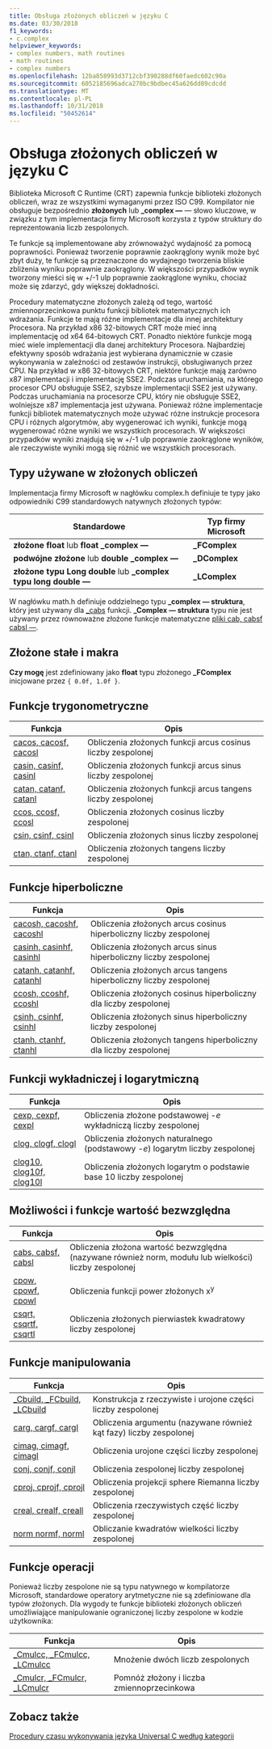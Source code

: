 ```yaml
---
title: Obsługa złożonych obliczeń w języku C
ms.date: 03/30/2018
f1_keywords:
- c.complex
helpviewer_keywords:
- complex numbers, math routines
- math routines
- complex numbers
ms.openlocfilehash: 12ba858993d3712cbf390288df60faedc602c90a
ms.sourcegitcommit: 6052185696adca270bc9bdbec45a626dd89cdcdd
ms.translationtype: MT
ms.contentlocale: pl-PL
ms.lasthandoff: 10/31/2018
ms.locfileid: "50452614"
---
```

# <a name="c-complex-math-support"></a>Obsługa złożonych obliczeń w języku C

Biblioteka Microsoft C Runtime (CRT) zapewnia funkcje biblioteki złożonych obliczeń, wraz ze wszystkimi wymaganymi przez ISO C99. Kompilator nie obsługuje bezpośrednio **złożonych** lub **_complex —** — słowo kluczowe, w związku z tym implementacja firmy Microsoft korzysta z typów struktury do reprezentowania liczb zespolonych.

Te funkcje są implementowane aby zrównoważyć wydajność za pomocą poprawności. Ponieważ tworzenie poprawnie zaokrąglony wynik może być zbyt duży, te funkcje są przeznaczone do wydajnego tworzenia bliskie zbliżenia wyniku poprawnie zaokrąglony. W większości przypadków wynik tworzony mieści się w +/-1 ulp poprawnie zaokrąglone wyniku, chociaż może się zdarzyć, gdy większej dokładności.

Procedury matematyczne złożonych zależą od tego, wartość zmiennoprzecinkowa punktu funkcji bibliotek matematycznych ich wdrażania. Funkcje te mają różne implementacje dla innej architektury Procesora. Na przykład x86 32-bitowych CRT może mieć inną implementację od x64 64-bitowych CRT. Ponadto niektóre funkcje mogą mieć wiele implementacji dla danej architektury Procesora. Najbardziej efektywny sposób wdrażania jest wybierana dynamicznie w czasie wykonywania w zależności od zestawów instrukcji, obsługiwanych przez CPU. Na przykład w x86 32-bitowych CRT, niektóre funkcje mają zarówno x87 implementacji i implementację SSE2. Podczas uruchamiania, na którego procesor CPU obsługuje SSE2, szybsze implementacji SSE2 jest używany. Podczas uruchamiania na procesorze CPU, który nie obsługuje SSE2, wolniejsze x87 implementacja jest używana. Ponieważ różne implementacje funkcji bibliotek matematycznych może używać różne instrukcje procesora CPU i różnych algorytmów, aby wygenerować ich wyniki, funkcje mogą wygenerować różne wyniki we wszystkich procesorach. W większości przypadków wyniki znajdują się w +/-1 ulp poprawnie zaokrąglone wyników, ale rzeczywiste wyniki mogą się różnić we wszystkich procesorach.

## <a name="types-used-in-complex-math"></a>Typy używane w złożonych obliczeń

Implementacja firmy Microsoft w nagłówku complex.h definiuje te typy jako odpowiedniki C99 standardowych natywnych złożonych typów:

|Standardowe|Typ firmy Microsoft|
|-|-|
|**złożone float** lub **float _complex —**|**_FComplex**|
|**podwójne złożone** lub **double _complex —**|**_DComplex**|
|**złożone typu Long double** lub **_complex typu long double —**|**_LComplex**|

W nagłówku math.h definiuje oddzielnego typu **_complex — struktura**, który jest używany dla [_cabs](../c-runtime-library/reference/cabs.md) funkcji. **_Complex — struktura** typu nie jest używany przez równoważne złożone funkcje matematyczne [pliki cab, cabsf cabsl —](../c-runtime-library/reference/cabs-cabsf-cabsl.md).

## <a name="complex-constants-and-macros"></a>Złożone stałe i makra

**Czy mogę** jest zdefiniowany jako **float** typu złożonego **_FComplex** inicjowane przez `{ 0.0f, 1.0f }`.

## <a name="trigonometric-functions"></a>Funkcje trygonometryczne

|Funkcja|Opis|
|-|-|
|[cacos, cacosf, cacosl](../c-runtime-library/reference/cacos-cacosf-cacosl.md)|Obliczenia złożonych funkcji arcus cosinus liczby zespolonej|
|[casin, casinf, casinl](../c-runtime-library/reference/casin-casinf-casinl.md)|Obliczenia złożonych funkcji arcus sinus liczby zespolonej|
|[catan, catanf, catanl](../c-runtime-library/reference/catan-catanf-catanl.md)|Obliczenia złożonych funkcji arcus tangens liczby zespolonej|
|[ccos, ccosf, ccosl](../c-runtime-library/reference/ccos-ccosf-ccosl.md)|Obliczenia złożonych cosinus liczby zespolonej|
|[csin, csinf, csinl](../c-runtime-library/reference/csin-csinf-csinl.md)|Obliczenia złożonych sinus liczby zespolonej|
|[ctan, ctanf, ctanl](../c-runtime-library/reference/ctan-ctanf-ctanl.md)|Obliczenia złożonych tangens liczby zespolonej|

## <a name="hyperbolic-functions"></a>Funkcje hiperboliczne

|Funkcja|Opis|
|-|-|
|[cacosh, cacoshf, cacoshl](../c-runtime-library/reference/cacosh-cacoshf-cacoshl.md)|Obliczenia złożonych arcus cosinus hiperboliczny liczby zespolonej|
|[casinh, casinhf, casinhl](../c-runtime-library/reference/casinh-casinhf-casinhl.md)|Obliczenia złożonych arcus sinus hiperboliczny liczby zespolonej|
|[catanh, catanhf, catanhl](../c-runtime-library/reference/catanh-catanhf-catanhl.md)|Obliczenia złożonych arcus tangens hiperboliczny liczby zespolonej|
|[ccosh, ccoshf, ccoshl](../c-runtime-library/reference/ccosh-ccoshf-ccoshl.md)|Obliczenia złożonych cosinus hiperboliczny dla liczby zespolonej|
|[csinh, csinhf, csinhl](../c-runtime-library/reference/csinh-csinhf-csinhl.md)|Obliczenia złożonych sinus hiperboliczny liczby zespolonej|
|[ctanh, ctanhf, ctanhl](../c-runtime-library/reference/ctanh-ctanhf-ctanhl.md)|Obliczenia złożonych tangens hiperboliczny dla liczby zespolonej|

## <a name="exponential-and-logarithmic-functions"></a>Funkcji wykładniczej i logarytmiczną

|Funkcja|Opis|
|-|-|
|[cexp, cexpf, cexpl](../c-runtime-library/reference/cexp-cexpf-cexpl.md)|Obliczenia złożone podstawowej -*e* wykładniczą liczby zespolonej|
|[clog, clogf, clogl](../c-runtime-library/reference/clog-clogf-clogl.md)|Obliczenia złożonych naturalnego (podstawowy -*e*) logarytm liczby zespolonej|
|[clog10, clog10f, clog10l](../c-runtime-library/reference/clog10-clog10f-clog10l.md)|Obliczenia złożonych logarytm o podstawie base 10 liczby zespolonej|

## <a name="power-and-absolute-value-functions"></a>Możliwości i funkcje wartość bezwzględna

|Funkcja|Opis|
|-|-|
|[cabs, cabsf, cabsl](../c-runtime-library/reference/cabs-cabsf-cabsl.md)|Obliczenia złożona wartość bezwzględna (nazywane również norm, modułu lub wielkości) liczby zespolonej|
|[cpow, cpowf, cpowl](../c-runtime-library/reference/cpow-cpowf-cpowl.md)|Obliczenia funkcji power złożonych x<sup>y</sup>|
|[csqrt, csqrtf, csqrtl](../c-runtime-library/reference/csqrt-csqrtf-csqrtl.md)|Obliczenia złożonych pierwiastek kwadratowy liczby zespolonej|

## <a name="manipulation-functions"></a>Funkcje manipulowania

|Funkcja|Opis|
|-|-|
|[_Cbuild, _FCbuild, _LCbuild](../c-runtime-library/reference/cbuild-fcbuild-lcbuild.md)|Konstrukcja z rzeczywiste i urojone części liczby zespolonej|
|[carg, cargf, cargl](../c-runtime-library/reference/carg-cargf-cargl.md)|Obliczenia argumentu (nazywane również kąt fazy) liczby zespolonej|
|[cimag, cimagf, cimagl](../c-runtime-library/reference/cimag-cimagf-cimagl.md)|Obliczenia urojone części liczby zespolonej|
|[conj, conjf, conjl](../c-runtime-library/reference/conj-conjf-conjl.md)|Obliczenia zespolonej liczby zespolonej|
|[cproj, cprojf, cprojl](../c-runtime-library/reference/cproj-cprojf-cprojl.md)|Obliczenia projekcji sphere Riemanna liczby zespolonej|
|[creal, crealf, creall](../c-runtime-library/reference/creal-crealf-creall.md)|Obliczenia rzeczywistych część liczby zespolonej|
|[norm normf, norml](../c-runtime-library/reference/norm-normf-norml1.md)|Obliczanie kwadratów wielkości liczby zespolonej|

## <a name="operation-functions"></a>Funkcje operacji

Ponieważ liczby zespolone nie są typu natywnego w kompilatorze Microsoft, standardowe operatory arytmetyczne nie są zdefiniowane dla typów złożonych. Dla wygody te funkcje biblioteki złożonych obliczeń umożliwiające manipulowanie ograniczonej liczby zespolone w kodzie użytkownika:

|Funkcja|Opis|
|-|-|
|[_Cmulcc, _FCmulcc, _LCmulcc](../c-runtime-library/reference/cmulcc-fcmulcc-lcmulcc.md)|Mnożenie dwóch liczb zespolonych|
|[_Cmulcr, _FCmulcr, _LCmulcr](../c-runtime-library/reference/cmulcr-fcmulcr-lcmulcr.md)|Pomnóż złożony i liczba zmiennoprzecinkowa|

## <a name="see-also"></a>Zobacz także

[Procedury czasu wykonywania języka Universal C według kategorii](../c-runtime-library/run-time-routines-by-category.md)<br/>
